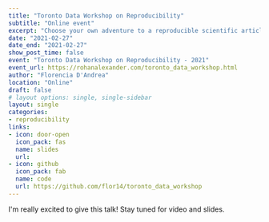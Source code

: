 ```yaml
---
title: "Toronto Data Workshop on Reproducibility"
subtitle: "Online event"
excerpt: "Choose your own adventure to a reproducible scientific article - learnings from ReproHack"
date: "2021-02-27"
date_end: "2021-02-27"
show_post_time: false
event: "Toronto Data Workshop on Reproducibility - 2021"
event_url: https://rohanalexander.com/toronto_data_workshop.html
author: "Florencia D'Andrea"
location: "Online"
draft: false
# layout options: single, single-sidebar
layout: single
categories:
- reproducibility
links:
- icon: door-open
  icon_pack: fas
  name: slides
  url: 
- icon: github
  icon_pack: fab
  name: code
  url: https://github.com/flor14/toronto_data_workshop
---
```


I'm really excited to give this talk! Stay tuned for video and slides.
